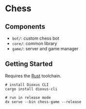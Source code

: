 # Chess

## Components

- `bot/`: custom chess bot
- `core/`: common library
- `game/`: server and game manager

## Getting Started

Requires the [Rust](https://www.rust-lang.org/) toolchain.
```
# install Dioxus CLI
cargo install dioxus-cli

# run in release mode
dx serve --bin chess-game --release
```
